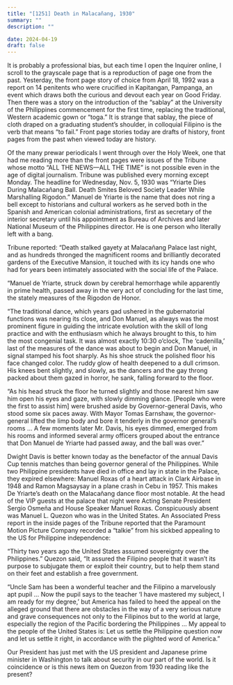 ```yaml
---
title: "[1251] Death in Malacañang, 1930"
summary: ""
description: ""

date: 2024-04-19
draft: false
---
```


It is probably a professional bias, but each time I open the Inquirer online, I scroll to the grayscale page that is a reproduction of page one from the past. Yesterday, the front page story of choice from April 18, 1992 was a report on 14 penitents who were crucified in Kapitangan, Pampanga, an event which draws both the curious and devout each year on Good Friday. Then there was a story on the introduction of the “sablay” at the University of the Philippines commencement for the first time, replacing the traditional, Western academic gown or “toga.” It is strange that sablay, the piece of cloth draped on a graduating student’s shoulder, in colloquial Filipino is the verb that means “to fail.” Front page stories today are drafts of history, front pages from the past when viewed today are history.

Of the many prewar periodicals I went through over the Holy Week, one that had me reading more than the front pages were issues of the Tribune whose motto “ALL THE NEWS—ALL THE TIME” is not possible even in the age of digital journalism. Tribune was published every morning except Monday. The headline for Wednesday, Nov. 5, 1930 was “Yriarte Dies During Malacañang Ball. Death Smites Beloved Society Leader While Marshalling Rigodon.” Manuel de Yriarte is the name that does not ring a bell except to historians and cultural workers as he served both in the Spanish and American colonial administrations, first as secretary of the interior secretary until his appointment as Bureau of Archives and later National Museum of the Philippines director. He is one person who literally left with a bang.

Tribune reported: “Death stalked gayety at Malacañang Palace last night, and as hundreds thronged the magnificent rooms and brilliantly decorated gardens of the Executive Mansion, it touched with its icy hands one who had for years been intimately associated with the social life of the Palace.

“Manuel de Yriarte, struck down by cerebral hemorrhage while apparently in prime health, passed away in the very act of concluding for the last time, the stately measures of the Rigodon de Honor.

“The traditional dance, which years gad ushered in the gubernatorial functions was nearing its close, and Don Manuel, as always was the most prominent figure in guiding the intricate evolution with the skill of long practice and with the enthusiasm which he always brought to this, to him the most congenial task. It was almost exactly 10:30 o’clock, The ‘cadenilla,’ last of the measures of the dance was about to begin and Don Manuel, in signal stamped his foot sharply. As his shoe struck the polished floor his face changed color. The ruddy glow of health deepened to a dull crimson. His knees bent slightly, and slowly, as the dancers and the gay throng packed about them gazed in horror, he sank, falling forward to the floor.

“As his head struck the floor he turned slightly and those nearest him saw him open his eyes and gaze, with slowly dimming glance. [People who were the first to assist him] were brushed aside by Governor-general Davis, who stood some six paces away. With Mayor Tomas Earnshaw, the governor-general lifted the limp body and bore it tenderly in the governor general’s rooms … A few moments later Mr. Davis, his eyes dimmed, emerged from his rooms and informed several army officers grouped about the entrance that Don Manuel de Yriarte had passed away, and the ball was over.”

Dwight Davis is better known today as the benefactor of the annual Davis Cup tennis matches than being governor general of the Philippines. While two Philippine presidents have died in office and lay in state in the Palace, they expired elsewhere: Manuel Roxas of a heart attack in Clark Airbase in 1948 and Ramon Magsaysay in a plane crash in Cebu in 1957. This makes De Yriarte’s death on the Malacañang dance floor most notable. At the head of the VIP guests at the palace that night were Acting Senate President Sergio Osmeña and House Speaker Manuel Roxas. Conspicuously absent was Manuel L. Quezon who was in the United States. An Associated Press report in the inside pages of the Tribune reported that the Paramount Motion Picture Company recorded a “talkie” from his sickbed appealing to the US for Philippine independence:

“Thirty two years ago the United States assumed sovereignty over the Philippines.” Quezon said, “It assured the Filipino people that it wasn’t its purpose to subjugate them or exploit their country, but to help them stand on their feet and establish a free government.

“Uncle Sam has been a wonderful teacher and the Filipino a marvelously apt pupil … Now the pupil says to the teacher ‘I have mastered my subject, I am ready for my degree,’ but America has failed to heed the appeal on the alleged ground that there are obstacles in the way of a very serious nature and grave consequences not only to the Filipinos but to the world at large, especially the region of the Pacific bordering the Philippines … My appeal to the people of the United States is: Let us settle the Philippine question now and let us settle it right, in accordance with the plighted word of America.”

Our President has just met with the US president and Japanese prime minister in Washington to talk about security in our part of the world. Is it coincidence or is this news item on Quezon from 1930 reading like the present?
